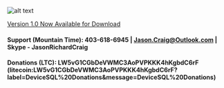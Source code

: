 ![alt text](https://raw.githubusercontent.com/jasonrichardcraig/devicesql/master/DeviceSQL.png)




[Version 1.0 Now Available for Download](https://github.com/jasonrichardcraig/DeviceSQL/tree/master/Version%201.0 "1.0")


#### Support (Mountain Time): 403-618-6945 | Jason.Craig@Outlook.com | Skype - JasonRichardCraig

#### Donations (LTC): LW5vG1CGbDeVWMC3AoPVPKKK4hKgbdC6rF (litecoin:LW5vG1CGbDeVWMC3AoPVPKKK4hKgbdC6rF?label=DeviceSQL%20Donations&message=DeviceSQL%20Donations)

